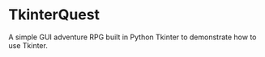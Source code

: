 # TkinterQuest
A simple GUI adventure RPG built in Python Tkinter to demonstrate how to use Tkinter.
